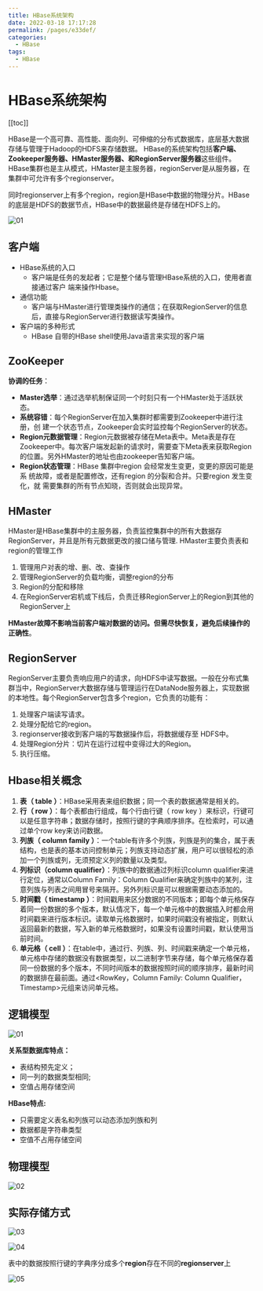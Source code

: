 ```yaml
---
title: HBase系统架构
date: 2022-03-18 17:17:28
permalink: /pages/e33def/
categories:
  - HBase
tags:
  - HBase
---
```

# HBase系统架构

[[toc]]

HBase是一个高可靠、高性能、面向列、可伸缩的分布式数据库，底层基大数据存储与管理于Hadoop的HDFS来存储数据。
HBase的系统架构包括**客户端、Zookeeper服务器、HMaster服务器、和RegionServer服务器**这些组件。HBase集群也是主从模式，HMaster是主服务器，regionServer是从服务器，在集群中可允许有多个regionserver。

 同时regionserver上有多个region，region是HBase中数据的物理分片。HBase的底层是HDFS的数据节点，HBase中的数据最终是存储在HDFS上的。

![01](https://cdn.staticaly.com/gh/xustudyxu/image-hosting@master/studynotes/HBase/images/03/01.png)

## 客户端

+ HBase系统的入口
  + 客户端是任务的发起者；它是整个储与管理HBase系统的入口，使用者直接通过客户
    端来操作Hbase。
+ 通信功能
  + 客户端与HMaster进行管理类操作的通信；在获取RegionServer的信息后，直接与RegionServer进行数据读写类操作。
+ 客户端的多种形式
  + HBase 自带的HBase shell使用Java语言来实现的客户端

## ZooKeeper

**协调的任务**：

+ **Master选举**：通过选举机制保证同一个时刻只有一个HMaster处于活跃状态。
+ **系统容错**：每个RegionServer在加入集群时都需要到Zookeeper中进行注册，创
  建一个状态节点，Zookeeper会实时监控每个RegionServer的状态。
+ **Region元数据管理**：Region元数据被存储在Meta表中。Meta表是存在Zookeeper中。每次客户端发起新的请求时，需要查下Meta表来获取Region的位置。另外HMaster的地址也由zookeeper告知客户端。
+ **Region状态管理**：HBase 集群中region 会经常发生变更，变更的原因可能是系
  统故障，或者是配置修改，还有region 的分裂和合并。只要region 发生变化，就
  需要集群的所有节点知晓，否则就会出现异常。

## HMaster

HMaster是HBase集群中的主服务器，负责监控集群中的所有大数据存RegionServer，并且是所有元数据更改的接口储与管理. HMaster主要负责表和region的管理工作

1. 管理用户对表的增、删、改、查操作
2. 管理RegionServer的负载均衡，调整region的分布
3. Region的分配和移除
4. 在RegionServer宕机或下线后，负责迁移RegionServer上的Region到其他的RegionServer上

**HMaster故障不影响当前客户端对数据的访问。但需尽快恢复，避免后续操作的正确性**。

## RegionServer

RegionServer主要负责响应用户的请求，向HDFS中读写数据。一般在分布式集群当中，RegionServer大数据存储与管理运行在DataNode服务器上，实现数据的本地性。每个RegionServer包含多个region，它负责的功能有：

1. 处理客户端读写请求。
2. 处理分配给它的region。
3. regionserver接收到客户端的写数据操作后，将数据缓存至
   HDFS中。
4. 处理Region分片：切片在运行过程中变得过大的Region。
5. 执行压缩。

## Hbase相关概念

1. **表（ table ）**：HBase采用表来组织数据；同一个表的数据通常是相关的。
2. **行（ row ）**：每个表都由行组成，每个行由行键（ row key ）来标识，行键可以是任意字符串；数据存储时，按照行键的字典顺序排序。在检索时，可以通过单个row key来访问数据。
3. **列族（ column family ）**：一个table有许多个列族，列族是列的集合，属于表结构，也是表的基本访问控制单元；列族支持动态扩展，用户可以很轻松的添加一个列族或列，无须预定义列的数量以及类型。
4. **列标识（column qualifier）**：列族中的数据通过列标识column qualifier来进行定位，通常以Column Family：Column Qualifier来确定列族中的某列，注意列族与列表之间用冒号来隔开。另外列标识是可以根据需要动态添加的。
5. **时间戳（ timestamp ）**：时间戳用来区分数据的不同版本；即每个单元格保存着同一份数据的多个版本，默认情况下，每一个单元格中的数据插入时都会用时间戳来进行版本标识。读取单元格数据时，如果时间戳没有被指定，则默认返回最新的数据，写入新的单元格数据时，如果没有设置时间戳，默认使用当前时间。
6. **单元格（ cell ）**：在table中，通过行、列族、列、时间戳来确定一个单元格，单元格中存储的数据没有数据类型，以二进制字节来存储，每个单元格保存着同一份数据的多个版本，不同时间版本的数据按照时间的顺序排序，最新时间的数据排在最前面。通过<RowKey，Column Family: Column Qualifier，Timestamp>元组来访问单元格。

## 逻辑模型

![01](https://cdn.staticaly.com/gh/xustudyxu/image-hosting@master/studynotes/HBase/images/04/01.png)

**关系型数据库特点：**

- 表结构预先定义；
- 同一列的数据类型相同;
- 空值占用存储空间

**HBase特点:**

- 只需要定义表名和列族可以动态添加列族和列
- 数据都是字符串类型
- 空值不占用存储空间

## 物理模型

![02](https://cdn.staticaly.com/gh/xustudyxu/image-hosting@master/studynotes/HBase/images/04/02.png)

## 实际存储方式

![03](https://cdn.staticaly.com/gh/xustudyxu/image-hosting@master/studynotes/HBase/images/04/03.png)

![04](https://cdn.staticaly.com/gh/xustudyxu/image-hosting@master/studynotes/HBase/images/04/04.png)

表中的数据按照行键的字典序分成多个**region**存在不同的**regionserver**上

![05](https://cdn.staticaly.com/gh/xustudyxu/image-hosting@master/studynotes/HBase/images/04/05.png)

